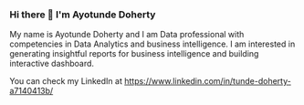 ### Hi there 👋 I'm Ayotunde Doherty

My name is Ayotunde Doherty and I am Data professional with competencies in Data Analytics and business intelligence. I am interested in generating insightful reports for business intelligence and building interactive dashboard. 

You can check my LinkedIn at 
https://www.linkedin.com/in/tunde-doherty-a7140413b/

